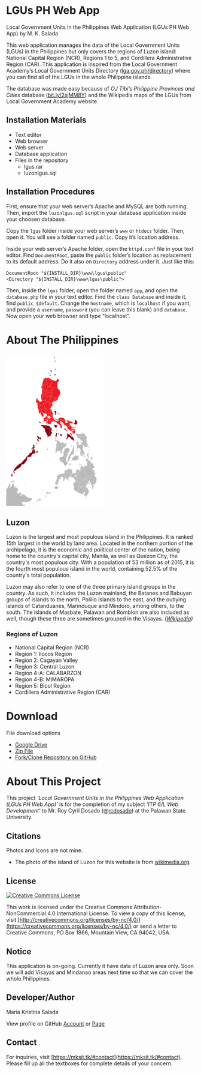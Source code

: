# LGUs PH Web App
Local Government Units in the Philippines Web Application (LGUs PH Web App) by M. K. Salada

This web application manages the data of the Local Government Units (LGUs) in the Philippines but only covers the regions of Luzon island: National Capital Region (NCR), Regions 1 to 5, and Cordillera Administrative Region (CAR). This application is inspired from the Local Government Academy’s Local Government Units Directory ([lga.gov.ph/directory](lga.gov.ph/directory)) where you can find all of the LGUs in the whole Philippine islands.

The database was made easy because of _OJ Tibi’s Philippine Provinces and Cities_ database ([bit.ly/2sjMM8Y](bit.ly/2sjMM8Y)) and the Wikipedia maps of the LGUs from Local Government Academy website.

## Installation Materials
* Text editor
* Web browser
* Web server
* Database application
* Files in the repository
    * lgus.rar
    * luzonlgus.sql

## Installation Procedures
First, ensure that your web server’s Apache and MySQL are both running. Then, import the ```luzonlgus.sql``` script in your database application inside your choosen database.

Copy the ```lgus``` folder inside your web server’s ```www``` or ```htdocs``` folder. Then, open it. You will see a folder named ```public```. Copy it’s location address.

Inside your web server’s Apache folder, open the ```httpd.conf``` file in your text editor. Find ```DocumentRoot```, paste the ```public``` folder’s location as replacement to its default address. Do it also on ```Directory``` address under it. Just like this:

```
DocumentRoot "${INSTALL_DIR}\www\lgus\public"
<Directory "${INSTALL_DIR}\www\lgus\public">
```

Then, inside the ```lgus``` folder, open the folder named ```app```, and open the ```database.php``` file in your text editor. Find the ```class Database``` and inside it, find ```public $default```. Change the ```hostname```, which is ```localhost``` if you want, and provide a ```username```, ```password``` (you can leave this blank) and ```database```. Now open your web browser and type “localhost”.

# About The Philippines

![Map of the Philippines, highlighted the islands of Luzon in red](luzon.png)


## Luzon
Luzon is the largest and most populous island in the Philippines. It is ranked 15th largest in the world by land area. Located in the northern portion of the archipelago, it is the economic and political center of the nation, being home to the country's capital city, Manila, as well as Quezon City, the country's most populous city. With a population of 53 million as of 2015, it is the fourth most populous island in the world, containing 52.5% of the country's total population.

Luzon may also refer to one of the three primary island groups in the country. As such, it includes the Luzon mainland, the Batanes and Babuyan groups of islands to the north, Polillo Islands to the east, and the outlying islands of Catanduanes, Marinduque and Mindoro, among others, to the south. The islands of Masbate, Palawan and Romblon are also included as well, though these three are sometimes grouped in the Visayas. *([Wikipedia](https://en.wikipedia.org/wiki/Luzon))*

### Regions of Luzon
* National Capital Region (NCR)
* Region 1: Ilocos Region
* Region 2: Cagayan Valley
* Region 3: Central Luzon
* Region 4-A: CALABARZON
* Region 4-B: MIMAROPA
* Region 5: Bicol Region
* Cordillera Administrative Region (CAR)


# Download
File download options

* [Google Drive](https://drive.google.com/drive/folders/1xSP8bj3qvd1BzclYDcEBKiMJ8lRiv2QN)
* [Zip File](https://github.com/mksalada/LGUs-PH-Web-App/archive/master.zip)
* [Fork/Clone Repository on GitHub](https://github.com/mksalada/LGUs-PH-Web-App/)

# About This Project
This project *'Local Government Units in the Philippines Web Application (LGUs PH Web App)'* is for the completion of my subject *'ITP 6/L Web Development'* to Mr. Roy Cyril Dosado (@[rcdosado](https://github.com/rcdosado)) at the Palawan State University.

## Citations
Photos and Icons are not mine.

* The photo of the island of Luzon for this website is from [wikimedia.org](https://upload.wikimedia.org/wikipedia/commons/thumb/f/f8/Luzon_Island_Red.png/260px-Luzon_Island_Red.png).

## License
[![Creative Commons License](https://i.creativecommons.org/l/by-nc/4.0/88x31.png)](https://creativecommons.org/licenses/by-nc/4.0/)

This work is licensed under the Creative Commons Attribution-NonCommercial 4.0 International License. To view a copy of this license, visit [http://creativecommons.org/licenses/by-nc/4.0/](https://creativecommons.org/licenses/by-nc/4.0/) or send a letter to Creative Commons, PO Box 1866, Mountain View, CA 94042, USA.

## Notice
This application is on-going. Currently it have data of Luzon area only. Soon we will add Visayas and Mindanao areas next time so that we can cover the whole Philippines.

## Developer/Author
Maria Kristina Salada

View profile on GitHub [Account](https://github.com/mksalada) or [Page](https://mksalada.github.io)

## Contact
For inquiries, visit [https://mksit.tk/#contact](https://mksit.tk/#contact). Please fill up all the textboxes for complete details of your concern.
